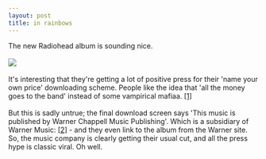 ```yaml
---
layout: post
title: in rainbows
---
```


<div class="entry-item s2-entrytext">The new Radiohead album is sounding nice. <br/><br/><a href="http://www.inrainbows.com" rel="nofollow"><img src="http://lh6.google.com/tim.hutton/Rwz_DF7V5eI/AAAAAAAAAqc/UcYqBaVt_eo/s288/in_rainbows.jpg"/></a><br/><br/>It's interesting that they're getting a lot of positive press for their 'name your own price' downloading scheme. People like the idea that 'all the money goes to the band' instead of some vampirical mafiaa. <a href="http://blogs.guardian.co.uk/observermusic/2007/10/rainbow_warriors.html" rel="nofollow">[1]</a><br/><br/>But this is sadly untrue; the final download screen says 'This music is published by Warner Chappell Music Publishing'. Which is a subsidiary of Warner Music: <a href="http://www.warnerchappell.com/wcm_2/home2.jsp" rel="nofollow">[2]</a> - and they even link to the album from the Warner site. So, the music company is clearly getting their usual cut, and all the press hype is classic viral. Oh well.</div>
